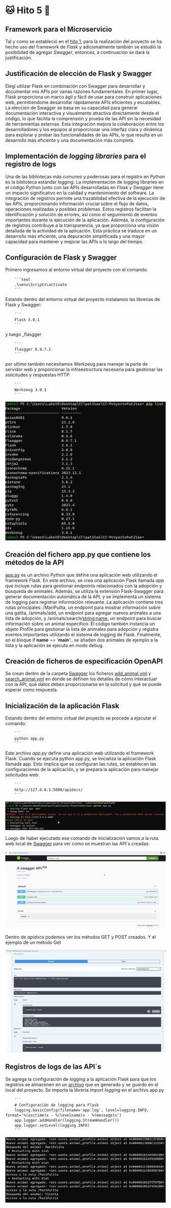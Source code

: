 # :cat: Hito 5 :dog:

## Framework para el Microservicio

Tal y como se estableció en el [hito 1](https://github.com/faguilera1952/CC-ProyectoPatitas/blob/main/docs/hitos/hito1/hito1.md), para la realización del proyecto se ha hecho uso del framework de _Flask_ y adicionalmente también se estudió la posibilidad de agregar _Swagger_, entonces, a continuación se dará la justificación.

## Justificación de elección de Flask y Swagger

Elegí utilizar Flask en combinación con Swagger para desarrollar y documentar mis APIs por varias razones fundamentales. En primer lugar, Flask proporciona un marco ágil y fácil de usar para construir aplicaciones web, permitiéndome desarrollar rápidamente APIs eficientes y escalables. La elección de Swagger se basa en su capacidad para generar documentación interactiva y visualmente atractiva directamente desde el código, lo que facilita la comprensión y prueba de las API sin la necesidad de herramientas externas. Esta integración mejora la colaboración entre los desarrolladores y los equipos al proporcionar una interfaz clara y dinámica para explorar y probar las funcionalidades de las APIs, lo que resulta en un desarrollo más eficiente y una documentación más completa.

## Implementación de _logging libraries_ para el registro de logs

Una de las bibliotecas más comunes y poderosas para el registro en Python es la biblioteca estándar _logging_. La implementación de logging libraries en el código Python junto con las APIs desarrolladas en _Flask_ y _Swagger_ tiene un impacto significativo en la calidad y mantenimiento del software. La integración de registros permite una trazabilidad efectiva de la ejecución de las APIs, proporcionando información crucial sobre el flujo de datos, operaciones realizadas y posibles problemas. Estos registros facilitan la identificación y solución de errores, así como el seguimiento de eventos importantes durante la ejecución de la aplicación. Además, la configuración de registros contribuye a la transparencia, ya que proporciona una visión detallada de la actividad de la aplicación. Esta práctica se traduce en un desarrollo más eficiente, una depuración simplificada y una mayor capacidad para mantener y mejorar las APIs a lo largo del tiempo.

## Configuración de Flask y Swagger

Primero ingresamos al entorno virtual del proyecto con el comando:

        ```text
        .\venv\Scripts\activate
        ```
Estando dentro del entorno virtual del proyecto instalamos las librerias de Flask y Swagger:

        ```
        Flask 3.0.1
        ```

y luego _flasgger

        ```
        flasgger 0.9.7.1
        ```

por ultimo también necesitamos Werkzeug para manejar la parte de servidor web y proporcionar la infraestructura necesaria para gestionar las solicitudes y respuestas HTTP:

        ```
        Werkzeug 3.0.1
        ```

![entorno virtual](/docs/img/piplist.png)

## Creación del fichero app.py que contiene los métodos de la API

[app.py](https://github.com/faguilera1952/CC-ProyectoPatitas/blob/main/app.py) es un archivo Python que define una aplicación web utilizando el framework Flask. En este archivo, se crea una aplicación Flask llamada _app_ que incluye rutas para gestionar endpoints relacionados con la adopción y búsqueda de animales. Además, se utiliza la extensión Flask-Swagger para generar documentación automática de la API, y se implementa un sistema de logging para registrar información relevante. La aplicación contiene tres rutas principales: /MariPulita, un endpoint para mostrar información sobre una gatita, /animals/add, un endpoint para agregar nuevos animales a una lista de adopción, y /animals/search/<string:name>, un endpoint para buscar información sobre un animal específico. El código también instancia un objeto Profile para gestionar la lista de animales para adopción y registra eventos importantes utilizando el sistema de logging de Flask. Finalmente, en el bloque if __name__ == '__main__':, se añaden dos animales de ejemplo a la lista y la aplicación se ejecuta en modo debug.

## Creación de ficheros de especificación OpenAPI

Se crean dentro de la carpeta [Swagger](https://github.com/faguilera1952/CC-ProyectoPatitas/tree/main/swagger) los ficheros [add_animal.yml](https://github.com/faguilera1952/CC-ProyectoPatitas/blob/main/swagger/add_animal.yml) y [search_animal.yml](https://github.com/faguilera1952/CC-ProyectoPatitas/blob/main/swagger/search_animal.yml) en donde se definen los detalles de cómo interactuar con la API, qué datos deben proporcionarse en la solicitud y qué se puede esperar como respuesta.

## Inicialización de la aplicación Flask

Estando dentro del entorno virtual del proyecto se procede a ejecutar el comando:

        ```
        python app.py
        ```
Este archivo _app.py_ define una aplicación web utilizando el framework Flask. Cuando se ejecuta python app.py, se inicializa la aplicación Flask llamada app. Esto implica que se configuran las rutas, se establecen las configuraciones de la aplicación, y se prepara la aplicación para manejar solicitudes web:

        ```
        http://127.0.0.1:5000/apidocs/
        ```

![python app.py](/docs/img/app.png)

Luego de haber ejecutado ese comando de inicialización vamos a la ruta web local de [Swagger](http://127.0.0.1:5000/apidocs/) para ver como se muestran las API´s creadas:

![apis](/docs/img/swagger1.png)

Dentro de _apidocs_ podemos ver los métodos GET y POST creados. Y el ejemplo de un método Get

![get](/docs/img/get1.png)

## Registros de logs de las API´s

Se agrega la configuración de _logging_ a la aplicación Flask para que los registros se almacenen en un [archivo](https://github.com/faguilera1952/CC-ProyectoPatitas/blob/main/app.log) que es generado y se guardo en el local del proyecto. Se importa la libreria _import logging_ en el archivo app.py

        ```
        # Configuración de logging para Flask
        logging.basicConfig(filename='app.log', level=logging.INFO, format='%(asctime)s - %(levelname)s - %(message)s')
        app.logger.addHandler(logging.StreamHandler())
        app.logger.setLevel(logging.INFO)
        ```
![logs](/docs/img/logs.png)
